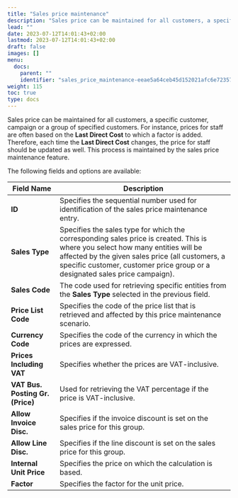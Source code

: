 ```yaml
---
title: "Sales price maintenance"
description: "Sales price can be maintained for all customers, a specific customer, campaign or a group of specified customers. For instance, prices for staff are often based on the Last Direct Cost to which a factor is added."
lead: ""
date: 2023-07-12T14:01:43+02:00
lastmod: 2023-07-12T14:01:43+02:00
draft: false
images: []
menu:
  docs:
    parent: ""
    identifier: "sales_price_maintenance-eeae5a64ceb45d152021afc6e72357de"
weight: 115
toc: true
type: docs
---
```


Sales price can be maintained for all customers, a specific customer, campaign or a group of specified customers. For instance, prices for staff are often based on the **Last Direct Cost** to which a factor is added. Therefore, each time the **Last Direct Cost** changes, the price for staff should be updated as well. This process is maintained by the sales price maintenance feature. 

The following fields and options are available:

| Field Name      | Description |
| ----------- | ----------- |
| **ID** | Specifies the sequential number used for identification of the sales price maintenance entry. |
| **Sales Type** | Specifies the sales type for which the corresponding sales price is created. This is where you select how many entities will be affected by the given sales price (all customers, a specific customer, customer price group or a designated sales price campaign). |
| **Sales Code** | The code used for retrieving specific entities from the **Sales Type** selected in the previous field. |
| **Price List Code** | Specifies the code of the price list that is retrieved and affected by this price maintenance scenario. |
| **Currency Code** | Specifies the code of the currency in which the prices are expressed. |
| **Prices Including VAT** | Specifies whether the prices are VAT-inclusive. |
| **VAT Bus. Posting Gr. (Price)** | Used for retrieving the VAT percentage if the price is VAT-inclusive. |
| **Allow Invoice Disc.** | Specifies if the invoice discount is set on the sales price for this group. |
| **Allow Line Disc.** | Specifies if the line discount is set on the sales price for this group. | 
| **Internal Unit Price** | Specifies the price on which the calculation is based. |
| **Factor** | Specifies the factor for the unit price. | 
